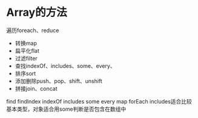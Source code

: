 # Array的方法

 遍历foreach、reduce
- 转换map
- 扁平化flat
- 过滤filter
- 查找indexOf、includes、some、every、
- 排序sort
- 添加删除push、pop、shift、unshift
- 拼接join、concat

find findIndex indexOf includes some every map forEach 
includes适合比较基本类型，对象适合用some判断是否包含在数组中
